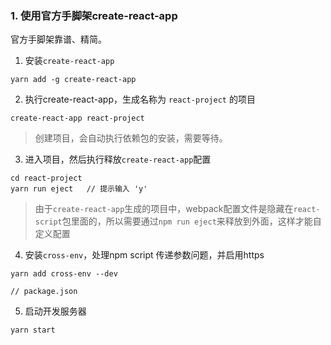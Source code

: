 ### 1. 使用官方手脚架create-react-app
官方手脚架靠谱、精简。

1. 安装`create-react-app`
```
yarn add -g create-react-app
```

2. 执行create-react-app，生成名称为 `react-project` 的项目
```
create-react-app react-project
```
> 创建项目，会自动执行依赖包的安装，需要等待。

3. 进入项目，然后执行释放`create-react-app`配置
```
cd react-project
yarn run eject   // 提示输入 'y'
```
> 由于`create-react-app`生成的项目中，webpack配置文件是隐藏在`react-script`包里面的，所以需要通过`npm run eject`来释放到外面，这样才能自定义配置

4. 安装`cross-env`，处理npm script 传递参数问题，并启用https
```
yarn add cross-env --dev

// package.json

```

5. 启动开发服务器
```
yarn start
```
